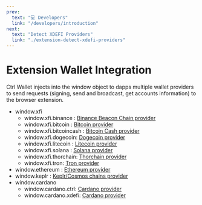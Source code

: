```yaml
---
prev:
  text: "💻 Developers"
  link: "/developers/introduction"
next:
  text: "Detect XDEFI Providers"
  link: "./extension-detect-xdefi-providers"
---
```


# Extension Wallet Integration

Ctrl Wallet injects into the window object to dapps multiple wallet providers to send requests (signing, send and broadcast, get accounts information) to the browser extension.

- window.xfi
  - window.xfi.binance : [Binance Beacon Chain provider](./extension-binance)
  - window.xfi.bitcoin : [Bitcoin provider](./extension-bitcoin)
  - window.xfi.bitcoincash : [Bitcoin Cash provider](./extension-bitcoin-cash)
  - window.xfi.dogecoin: [Dogecoin provider](./extension-dogecoin)
  - window.xfi.litecoin : [Litecoin provider](./extension-litecoin)
  - window.xfi.solana : [Solana provider](./extension-solana)
  - window.xfi.thorchain: [Thorchain provider](./extension-thorchain)
  - window.xfi.tron: [Tron provider](./extension-tron)
- window.ethereum : [Ethereum provider](./extension-evms)
- window.keplr : [Keplr/Cosmos chains provider](./extension-cosmos)
- window.cardano
  - window.cardano.ctrl: [Cardano provider](./extension-cardano)
  - window.cardano.xdefi: [Cardano provider](./extension-cardano)
